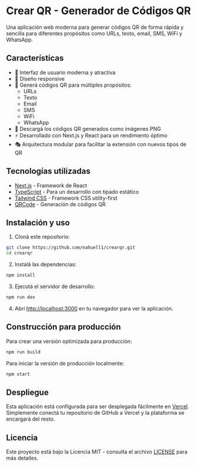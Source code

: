 # Crear QR - Generador de Códigos QR

Una aplicación web moderna para generar códigos QR de forma rápida y sencilla para diferentes propósitos como URLs, texto, email, SMS, WiFi y WhatsApp.

## Características

- 🚀 Interfaz de usuario moderna y atractiva
- 🎨 Diseño responsive
- 📱 Generá códigos QR para múltiples propósitos:
  - URLs
  - Texto
  - Email
  - SMS
  - WiFi
  - WhatsApp
- 💾 Descargá los códigos QR generados como imágenes PNG
- ⚡ Desarrollado con Next.js y React para un rendimiento óptimo
- 🎭 Arquitectura modular para facilitar la extensión con nuevos tipos de QR

## Tecnologías utilizadas

- [Next.js](https://nextjs.org/) - Framework de React
- [TypeScript](https://www.typescriptlang.org/) - Para un desarrollo con tipado estático
- [Tailwind CSS](https://tailwindcss.com/) - Framework CSS utility-first
- [QRCode](https://github.com/soldair/node-qrcode) - Generación de códigos QR

## Instalación y uso

1. Cloná este repositorio:
```bash
git clone https://github.com/nahuell1/crearqr.git
cd crearqr
```

2. Instalá las dependencias:
```bash
npm install
```

3. Ejecutá el servidor de desarrollo:
```bash
npm run dev
```

4. Abrí [http://localhost:3000](http://localhost:3000) en tu navegador para ver la aplicación.

## Construcción para producción

Para crear una versión optimizada para producción:

```bash
npm run build
```

Para iniciar la versión de producción localmente:

```bash
npm start
```

## Despliegue

Esta aplicación está configurada para ser desplegada fácilmente en [Vercel](https://vercel.com). Simplemente conectá tu repositorio de GitHub a Vercel y la plataforma se encargará del resto.

## Licencia

Este proyecto está bajo la Licencia MIT - consulta el archivo [LICENSE](LICENSE) para más detalles.
